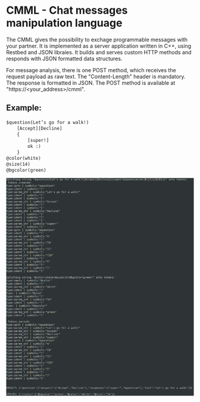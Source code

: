 # CMML - Chat messages manipulation language
The CMML gives the possibility to exchage programmable messages with your partner.
It is implemented as a server application written in C++, using Restbed and JSON libraies. It builds and serves custom HTTP methods and responds with JSON formatted data structures.

For message analysis, there is one POST method, which receives the request payload as raw text. The "Content-Length" header is mandatory. The response is formatted in JSON. The POST method is available at "https://<your_address>/cmml".

## Example:
```
$question(Let’s go for a walk!)
	[Accept][Decline]
	{  
		[super!]
		ok :)
	}
@color(white)
@size(14)
@bgcolor(green)
```
<img title="Server app's logs" alt="Server app's logs" src="/examples/example_1.png">
